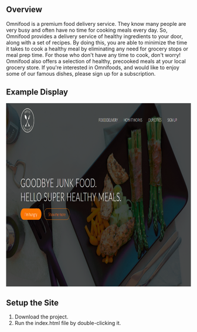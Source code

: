 ## Overview

Omnifood is a premium food delivery service. They know many people are very busy and often have no time for cooking meals every day. So, Omnifood provides a delivery service of healthy ingredients to your door, along with a set of recipes. By doing this, you are able to minimize the time it takes to cook a healthy meal by eliminating any need for grocery stops or meal prep time. For those who don't have any time to cook, don't worry! Omnifood also offers a selection of healthy, precooked meals at your local grocery store. If you're interested in Omnifoods, and would like to enjoy some of our famous dishes, please sign up for a subscription.

## Example Display

<p align="center">
  <img width="800" height="500" src="/site.png">
</p>

## Setup the Site

1. Download the project.
2. Run the index.html file by double-clicking it.
